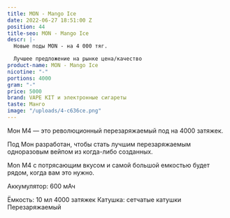 ```yaml
---
title: MON - Mango Ice
date: 2022-06-27 18:51:00 Z
position: 44
title-seo: MON - Mango Ice
descr: |-
  Новые поды MON - на 4 000 тяг.

  Лучшее предложение на рынке цена/качество
product-name: MON - Mango Ice
nicotine: "-"
portions: 4000
gram: "-"
price: 5000
brand: VAPE KIT и электронные сигареты
taste: Манго
image: "/uploads/4-c636ce.png"
---
```


Мон M4 — это революционный перезаряжаемый под на 4000 затяжек.

Под Мон разработан, чтобы стать лучшим перезаряжаемым одноразовым вейпом из когда-либо созданных. 

Mon M4 с потрясающим вкусом и самой большой емкостью будет рядом, когда вам это нужно.

Аккумулятор: 600 мАч

Ёмкость: 10 мл
4000 затяжек
Катушка: сетчатые катушки
Перезаряжаемый
